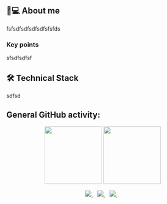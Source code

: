 <!--
**zadziarnouski-taras/zadziarnouski-taras** is a ✨ _special_ ✨ repository because its `README.md` (this file) appears on your GitHub profile.

Here are some ideas to get you started:

- 🔭 I’m currently working on ...
- 🌱 I’m currently learning ...
- 👯 I’m looking to collaborate on ...
- 🤔 I’m looking for help with ...
- 💬 Ask me about ...
- 📫 How to reach me: ...
- 😄 Pronouns: ...
- ⚡ Fun fact: ...
-->

## 👨💻 About me 

fsfsdfsdfsdfsdfsfsfds

### Key points
sfsdfsdfsf

## 🛠️ Technical Stack

sdfsd


  
  ## General GitHub activity:
  
  <p align='center'>
   <a href="https://github-readme-stats.vercel.app/api?username=zadziarnouski-taras&show_icons=true&count_private=true">
       <img height=150 src="https://github-readme-stats.vercel.app/api?username=zadziarnouski-taras&show_icons=true&count_private=true"/></a>
   <a href="https://github.com/zadziarnouski-taras/github-readme-stats">
       <img height=150 src="https://github-readme-stats.vercel.app/api/top-langs/?username=zadziarnouski-taras&layout=compact"/></a>
</p>


<p align="center">
  <a href="https://t.me/taraszadziarnouski">
    <img src="https://img.shields.io/badge/Telegram-2CA5E0?style=for-the-badge&logo=telegram&logoColor=white" />
  </a>&nbsp;&nbsp;
  
  <a href="https://www.linkedin.com/in/taras-zadziarnouski/">
    <img src="https://img.shields.io/badge/linkedin-%230077B5.svg?&style=for-the-badge&logo=linkedin&logoColor=white" />
  </a>&nbsp;&nbsp;
  
  <a href="mailto:taras.zadziarnouski@gmail.com">
    <img src="https://img.shields.io/badge/Gmail-D14836?style=for-the-badge&logo=gmail&logoColor=white" />
  </a>&nbsp;&nbsp;
  </p>
